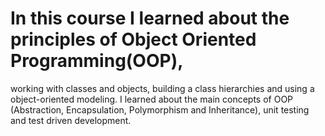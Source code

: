 # In this course I learned about the principles of Object Oriented Programming(OOP), 
working with classes and objects, building a class hierarchies and using a object-oriented modeling.
I learned about the main concepts of OOP (Abstraction, Encapsulation, Polymorphism and Inheritance), 
unit testing and test driven development.